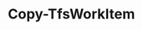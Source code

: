 ﻿---
title: Copy-TfsWorkItem
breadcrumbs: [ "WorkItem" ]
parent: "WorkItem"
description: "Creates a copy of a work item, optionally changing its type. "
remarks: "Use this cmdlet to create a copy of a work item (using its latest saved state/revision data) that is of the specified work item type. By default, the copy retains the same type of the original work item, unless the Type argument is specified "
parameterSets: 
  "_All_": [ Collection, DestinationProject, IncludeAttachments, IncludeLinks, NewType, Passthru, Project, WorkItem ] 
  "__AllParameterSets":  
    WorkItem: 
      type: "object"  
      position: "0"  
      required: true  
    Collection: 
      type: "object"  
    DestinationProject: 
      type: "object"  
    IncludeAttachments: 
      type: "SwitchParameter"  
    IncludeLinks: 
      type: "SwitchParameter"  
    NewType: 
      type: "object"  
    Passthru: 
      type: "string"  
    Project: 
      type: "object" 
parameters: 
  - name: "WorkItem" 
    description: "Specifies a work item. Valid values are the work item ID or an instance of Microsoft.TeamFoundation.WorkItemTracking.WebApi.Models.WorkItem. " 
    required: true 
    globbing: false 
    pipelineInput: "true (ByValue)" 
    position: 0 
    type: "object" 
    aliases: [ id ] 
  - name: "id" 
    description: "Specifies a work item. Valid values are the work item ID or an instance of Microsoft.TeamFoundation.WorkItemTracking.WebApi.Models.WorkItem. This is an alias of the WorkItem parameter." 
    required: true 
    globbing: false 
    pipelineInput: "true (ByValue)" 
    position: 0 
    type: "object" 
    aliases: [ id ] 
  - name: "NewType" 
    description: "Specifies the type of the new work item. When omitted, the type of the original work item is preserved. " 
    globbing: false 
    type: "object" 
  - name: "IncludeAttachments" 
    description: "Creates a duplicate of all attachments present in the source work item and adds them to the new work item. " 
    globbing: false 
    type: "SwitchParameter" 
    defaultValue: "False" 
  - name: "IncludeLinks" 
    description: "Creates a copy of all links present in the source work item and adds them to the new work item. Only the links are copied; linked artifacts themselves are not copied. In other words, both the original and the copy work items point to the same linked artifacts. " 
    globbing: false 
    type: "SwitchParameter" 
    defaultValue: "False" 
  - name: "DestinationProject" 
    description: "Specifies the team project where the work item will be copied into. When omitted, the copy will be created in the same team project of the source work item. " 
    globbing: false 
    type: "object" 
  - name: "Project" 
    description: "Specifies the source team project from where the work item will be copied. When omitted, it defaults to the team project of the piped work item (if any), or to the connection set by Connect-TfsTeamProject. " 
    globbing: false 
    type: "object" 
  - name: "Collection" 
    description: "Specifies the URL to the Team Project Collection or Azure DevOps Organization to connect to, a TfsTeamProjectCollection object (Windows PowerShell only), or a VssConnection object. You can also connect to an Azure DevOps Services organizations by simply providing its name instead of the full URL. For more details, see the Get-TfsTeamProjectCollection cmdlet. When omitted, it defaults to the connection set by Connect-TfsTeamProjectCollection (if any). " 
    globbing: false 
    type: "object" 
  - name: "Passthru" 
    description: "Returns the results of the command. It takes one of the following values: Original (returns the original work item), Copy (returns the newly created work item copy) or None. " 
    globbing: false 
    type: "string" 
    defaultValue: "Copy"
inputs: 
  - type: "System.Object" 
    description: "Specifies a work item. Valid values are the work item ID or an instance of Microsoft.TeamFoundation.WorkItemTracking.WebApi.Models.WorkItem. "
outputs: 
  - type: "Microsoft.TeamFoundation.WorkItemTracking.WebApi.Models.WorkItem" 
    description: 
notes: 
relatedLinks: 
  - text: "Online Version:" 
    uri: "https://tfscmdlets.dev/docs/cmdlets/WorkItem/Copy-TfsWorkItem"
aliases: 
examples: 
---
